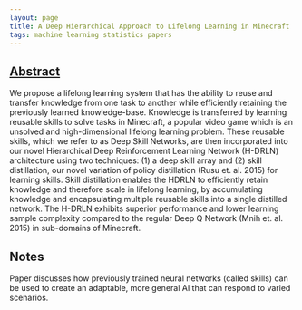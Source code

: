 ```yaml
---
layout: page
title: A Deep Hierarchical Approach to Lifelong Learning in Minecraft
tags: machine learning statistics papers
---
```


## [Abstract](https://arxiv.org/abs/1604.07255)

We propose a lifelong learning system that has the ability to reuse and transfer
knowledge from one task to another while efficiently retaining the previously
learned knowledge-base. Knowledge is transferred by learning reusable skills to
solve tasks in Minecraft, a popular video game which is an unsolved and
high-dimensional lifelong learning problem. These reusable skills, which we
refer to as Deep Skill Networks, are then incorporated into our novel
Hierarchical Deep Reinforcement Learning Network (H-DRLN) architecture using two
techniques: (1) a deep skill array and (2) skill distillation, our novel
variation of policy distillation (Rusu et. al. 2015) for learning skills. Skill
distillation enables the HDRLN to efficiently retain knowledge and therefore
scale in lifelong learning, by accumulating knowledge and encapsulating multiple
reusable skills into a single distilled network. The H-DRLN exhibits superior
performance and lower learning sample complexity compared to the regular Deep Q
Network (Mnih et. al. 2015) in sub-domains of Minecraft.

## Notes

Paper discusses how previously trained neural networks (called skills) can be
used to create an adaptable, more general AI that can respond to varied
scenarios.
